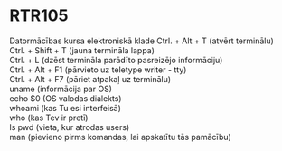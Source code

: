 # RTR105
Datormācības kursa elektroniskā klade
Ctrl. + Alt + T (atvērt terminālu)  
Ctrl. + Shift + T (jauna termināla lappa)  
Ctrl. + L (dzēst termināla parādīto pasreizējo informāciju)  
Ctrl. + Alt + F1 (pārvieto uz teletype writer - tty)  
Ctrl. + Alt + F7 (pāriet atpakaļ uz terminālu)  
uname (informācija par OS)  
echo $0 (OS valodas dialekts)  
whoami (kas Tu esi interfeisā)  
who (kas Tev ir pretī)  
ls 
pwd (vieta, kur atrodas users)  
man (pievieno pirms komandas, lai apskatītu tās pamācību)    
